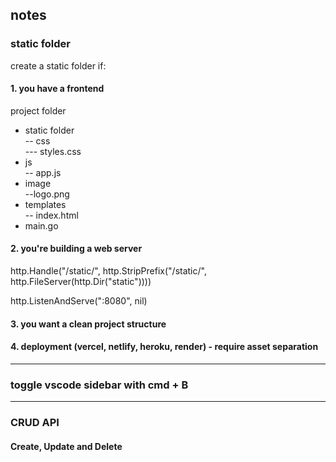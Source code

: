 ## notes
### static folder
create a static folder if:

#### 1. you have a frontend

project folder  
- static folder  
-- css  
--- styles.css
- js  
-- app.js  
- image  
--logo.png  
- templates  
-- index.html  
- main.go  



#### 2. you're building a web server

http.Handle("/static/",
    http.StripPrefix("/static/",
        http.FileServer(http.Dir("static"))))

http.ListenAndServe(":8080", nil)

#### 3. you want a clean project structure

#### 4. deployment (vercel, netlify, heroku, render) - require asset separation

---

### toggle vscode sidebar with cmd + B

---

### CRUD API

#### Create, Update and Delete

